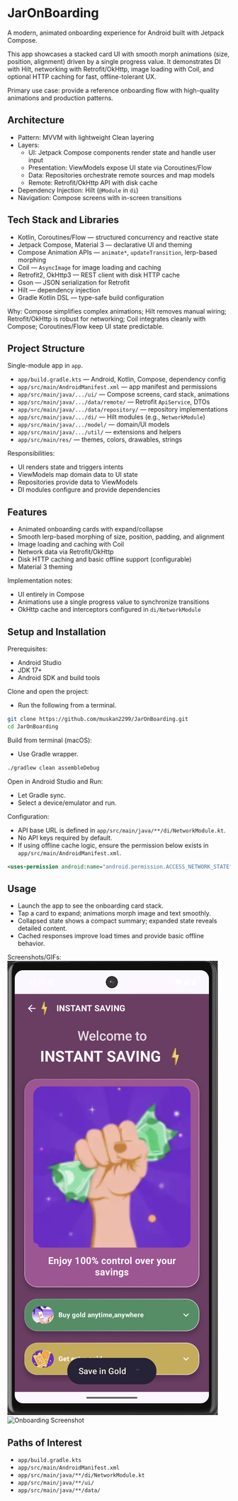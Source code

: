# JarOnBoarding

A modern, animated onboarding experience for Android built with Jetpack Compose.

This app showcases a stacked card UI with smooth morph animations (size, position, alignment) driven by a single progress value. It demonstrates DI with Hilt, networking with Retrofit/OkHttp, image loading with Coil, and optional HTTP caching for fast, offline\-tolerant UX.

Primary use case: provide a reference onboarding flow with high\-quality animations and production patterns.

## Architecture

- Pattern: MVVM with lightweight Clean layering
- Layers:
  - UI: Jetpack Compose components render state and handle user input
  - Presentation: ViewModels expose UI state via Coroutines/Flow
  - Data: Repositories orchestrate remote sources and map models
  - Remote: Retrofit/OkHttp API with disk cache
- Dependency Injection: Hilt (`@Module` in `di`)
- Navigation: Compose screens with in\-screen transitions

## Tech Stack and Libraries

- Kotlin, Coroutines/Flow — structured concurrency and reactive state
- Jetpack Compose, Material 3 — declarative UI and theming
- Compose Animation APIs — `animate*`, `updateTransition`, lerp\-based morphing
- Coil — `AsyncImage` for image loading and caching
- Retrofit2, OkHttp3 — REST client with disk HTTP cache
- Gson — JSON serialization for Retrofit
- Hilt — dependency injection
- Gradle Kotlin DSL — type\-safe build configuration

Why: Compose simplifies complex animations; Hilt removes manual wiring; Retrofit/OkHttp is robust for networking; Coil integrates cleanly with Compose; Coroutines/Flow keep UI state predictable.

## Project Structure

Single\-module app in `app`.

- `app/build.gradle.kts` — Android, Kotlin, Compose, dependency config
- `app/src/main/AndroidManifest.xml` — app manifest and permissions
- `app/src/main/java/.../ui/` — Compose screens, card stack, animations
- `app/src/main/java/.../data/remote/` — Retrofit `ApiService`, DTOs
- `app/src/main/java/.../data/repository/` — repository implementations
- `app/src/main/java/.../di/` — Hilt modules (e.g., `NetworkModule`)
- `app/src/main/java/.../model/` — domain/UI models
- `app/src/main/java/.../util/` — extensions and helpers
- `app/src/main/res/` — themes, colors, drawables, strings

Responsibilities:
- UI renders state and triggers intents
- ViewModels map domain data to UI state
- Repositories provide data to ViewModels
- DI modules configure and provide dependencies

## Features

- Animated onboarding cards with expand/collapse
- Smooth lerp\-based morphing of size, position, padding, and alignment
- Image loading and caching with Coil
- Network data via Retrofit/OkHttp
- Disk HTTP caching and basic offline support (configurable)
- Material 3 theming

Implementation notes:
- UI entirely in Compose
- Animations use a single progress value to synchronize transitions
- OkHttp cache and interceptors configured in `di/NetworkModule`

## Setup and Installation

Prerequisites:
- Android Studio
- JDK 17+
- Android SDK and build tools

Clone and open the project:
- Run the following from a terminal.
```bash
git clone https://github.com/muskan2299/JarOnBoarding.git
cd JarOnBoarding
```

Build from terminal (macOS):
- Use Gradle wrapper.
```bash
./gradlew clean assembleDebug
```

Open in Android Studio and Run:
- Let Gradle sync.
- Select a device/emulator and run.

Configuration:
- API base URL is defined in `app/src/main/java/**/di/NetworkModule.kt`.
- No API keys required by default.
- If using offline cache logic, ensure the permission below exists in `app/src/main/AndroidManifest.xml`.
```xml
<uses-permission android:name="android.permission.ACCESS_NETWORK_STATE" />
```

## Usage

- Launch the app to see the onboarding card stack.
- Tap a card to expand; animations morph image and text smoothly.
- Collapsed state shows a compact summary; expanded state reveals detailed content.
- Cached responses improve load times and provide basic offline behavior.

Screenshots/GIFs:
![Onboarding Screenshot](screenshots/screenshot-1.png)
![Onboarding Screenshot](screenshots/gif-1.gif)

## Paths of Interest

- `app/build.gradle.kts`
- `app/src/main/AndroidManifest.xml`
- `app/src/main/java/**/di/NetworkModule.kt`
- `app/src/main/java/**/ui/`
- `app/src/main/java/**/data/`
